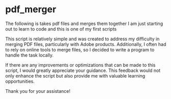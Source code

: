 # pdf_merger
The following is takes pdf files and merges them together
I am just starting out to  learn to code and this is one of my first scripts

This script is relatively simple and was created to address my difficulty in merging PDF files, particularly with Adobe products. Additionally, I often had to rely on online tools to merge files, so I decided to write a program to handle the task locally.

If there are any improvements or optimizations that can be made to this script, I would greatly appreciate your guidance. This feedback would not only enhance the script but also provide me with valuable learning opportunities.

Thank you for your assistance!
